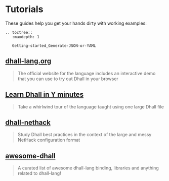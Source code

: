 Tutorials
=========

These guides help you get your hands dirty with working examples:

```eval_rst
.. toctree::
   :maxdepth: 1

   Getting-started_Generate-JSON-or-YAML
```

## [dhall-lang.org](https://dhall-lang.org/)

> The official website for the language includes an interactive demo that
> you can use to try out Dhall in your browser

## [Learn Dhall in Y minutes](https://learnxinyminutes.com/docs/dhall/)

> Take a whirlwind tour of the language taught using one large Dhall file

## [dhall-nethack](https://github.com/dhall-lang/dhall-nethack)

> Study Dhall best practices in the context of the large and messy NetHack configuration format

## [awesome-dhall](https://github.com/RyanSiu1995/awesome-dhall)

> A curated list of awesome dhall-lang binding, libraries and anything related to dhall-lang!
